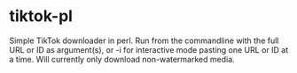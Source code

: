 # tiktok-pl
Simple TikTok downloader in perl. Run from the commandline with the full URL or ID as argument(s), or -i for interactive mode pasting one URL or ID at a time. Will currently only download non-watermarked media.
